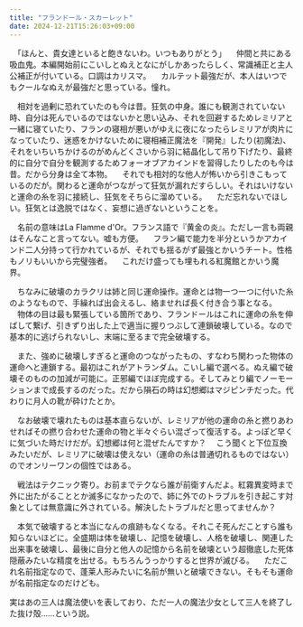 ```yaml
---
title: "フランドール・スカーレット"
date: 2024-12-21T15:26:03+09:00
---
```

　「ほんと、貴女達といると飽きないわ。いつもありがとう」
　仲間と共にある吸血鬼。本編開始前にこいしとぬえとなにがしかあったらしく、常識補正と主人公補正が付いている。口調はカリスマ。
　カルテット最強だが、本人はいつでもクールなぬえが最強だと思っている。憧れ。

　相対を過剰に恐れていたのも今は昔。狂気の中身。誰にも観測されていない時、自分は死んでいるのではないかと思い込み、それを回避するためレミリアと一緒に寝ていたり、フランの寝相が悪いがゆえに夜になったらレミリアが肉片になっていたり、迷惑をかけないために寝相補正魔法を『開発』したり(初魔法)、それをいちいちかけるのがめんどくさいから羽に結晶化して吊り下げたり、最終的に自分で自分を観測するためフォーオブアカインドを習得したりしたのも今は昔。だから分身は全て本物。
　それでも相対的な他人が怖いから引きこもっているのだが。関わると運命がつながって狂気が漏れだすらしい。それはいけないと運命の糸を羽に接続し、狂気をそちらに溜めている。
　ただ忘れないでほしい。狂気とは逸脱ではなく、妄想に過ぎないということを。
　

　名前の意味はLa Flamme d'Or。フランス語で『黄金の炎』。ただし一言も両親はそんなこと言ってない。嘘も方便。
　フラン編で能力を半分というかアカインド二人分持って行かれているが、それでも揺るがず最強とかいうチート。性格もノリもいいから完璧強者。
　これだけ盛っても埋もれる紅魔館とかいう魔界。

　ちなみに破壊のカラクリは姉と同じ運命操作。運命とは物一つ一つに付いた糸のようなもので、手繰れば出会えるし、絡ませれば長く付き合う事となる。
　物体の目は最も緊張している箇所であり、フランドールはこれに運命の糸を伸ばして繋げ、引きずり出した上で適当に握りつぶして連鎖破壊している。なので基本的に逃げられないし、末端に至るまで完全破壊する。

　また、強めに破壊しすぎると運命のつながったもの、すなわち関わった物体の運命へと連鎖する。最初はこれがアトランダム。こいし編で選べる。ぬえ編で破壊そのものの加減が可能に。正邪編でほぼ完成する。そしてみとり編でノーモーションまで成長するのだった。だから隕石の時は幻想郷はマジピンチだった。代わりに月人の靴が砕けたとか。

　なお破壊で壊れたものは基本直らないが、レミリアが他の運命の糸と撚りあわせればその撚り合わせた運命の物と半々ぐらい混ざって復活する。よっぽど早くに気づいた時だけだが。幻想郷は何と混ぜたんですか？
　こう聞くと下位互換みたいだが、レミリアに破壊は使えない（運命の糸は普通切れるものではない）のでオンリーワンの個性ではある。

　戦法はテクニック寄り。お前までテクなら誰が前衛すんだよ。紅霧異変時まで外に出たがることとか滅多になかったので、姉に外でのトラブルを引き起こす対象としては無意識に外されている。解決したトラブルだと思ってませんか？

　本気で破壊すると本当になんの痕跡もなくなる。それこそ死んだことすら誰も知らないほどに。全盛期は体を破壊し、記憶を破壊し、人格を破壊し、関連した出来事を破壊し、最後に自分と他人の記憶から名前を破壊という超徹底した死体隠蔽みたいな精度を出せる。もちろんうっかりすると世界が滅びる。
　ただこれ名前指定なので、蓬莱人形みたいに名前が無いと破壊できない。そもそも運命が名前指定なのだけども。
　

実はあの三人は魔法使いを表しており、ただ一人の魔法少女として三人を終了した抜け殻……という説。
